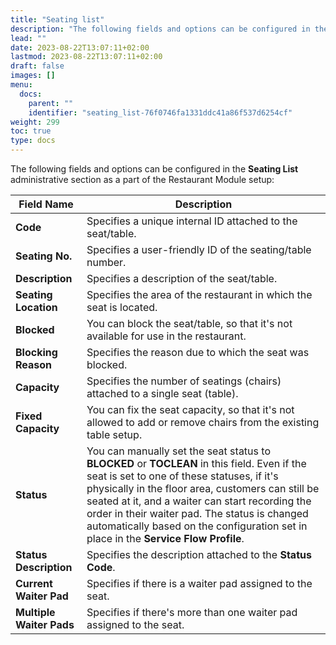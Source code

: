 ```yaml
---
title: "Seating list"
description: "The following fields and options can be configured in the Seating List administrative section as a part of the Restaurant Module setup"
lead: ""
date: 2023-08-22T13:07:11+02:00
lastmod: 2023-08-22T13:07:11+02:00
draft: false
images: []
menu:
  docs:
    parent: ""
    identifier: "seating_list-76f0746fa1331ddc41a86f537d6254cf"
weight: 299
toc: true
type: docs
---
```


The following fields and options can be configured in the **Seating List** administrative section as a part of the Restaurant Module setup:

| Field Name      | Description |
| ----------- | ----------- |
| **Code** | Specifies a unique internal ID attached to the seat/table. |
| **Seating No.** | Specifies a user-friendly ID of the seating/table number. |
| **Description** | Specifies a description of the seat/table. |
| **Seating Location** | Specifies the area of the restaurant in which the seat is located. |
| **Blocked** | You can block the seat/table, so that it's not available for use in the restaurant. |
| **Blocking Reason** | Specifies the reason due to which the seat was blocked. |
| **Capacity** | Specifies the number of seatings (chairs) attached to a single seat (table). |
| **Fixed Capacity** | You can fix the seat capacity, so that it's not allowed to add or remove chairs from the existing table setup. |
| **Status** | You can manually set the seat status to **BLOCKED** or **TOCLEAN** in this field. Even if the seat is set to one of these statuses, if it's physically in the floor area, customers can still be seated at it, and a waiter can start recording the order in their waiter pad. The status is changed automatically based on the configuration set in place in the **Service Flow Profile**. |
| **Status Description** | Specifies the description attached to the **Status Code**. |
| **Current Waiter Pad** | Specifies if there is a waiter pad assigned to the seat. |
| **Multiple Waiter Pads** | Specifies if there's more than one waiter pad assigned to the seat. |
